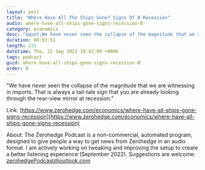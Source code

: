 ```yaml
---
layout: post
title: "Where Have All The Ships Gone? Signs Of A Recession"
audio: where-have-all-ships-gone-signs-recession-0
category: economics
desc: "&quot;We have never seen the collapse of the magnitude that we are witnessing in imports. That is always a tail-tale sign that you are already looking through the rear-view mirror at recession.&quot;"
duration: 00:03:51
length: 231
datetime: Thu, 22 Sep 2022 19:42:00 +0000
tags: podcast
guid: where-have-all-ships-gone-signs-recession-0
order: 0
---
```

&quot;We have never seen the collapse of the magnitude that we are witnessing in imports. That is always a tail-tale sign that you are already looking through the rear-view mirror at recession.&quot;

Link: [https://www.zerohedge.com/economics/where-have-all-ships-gone-signs-recession](https://www.zerohedge.com/economics/where-have-all-ships-gone-signs-recession)

About: The Zerohedge Podcast is a non-commercial, automated program, designed to give people a way to get news from Zerohedge in an audio format.  I am actively working on tweaking and improving the setup to create a better listening experience (September 2022).  Suggestions are welcome: [zerohedgePodcast@outlook.com](mailto:zerohedgePodcast@outlook.com)